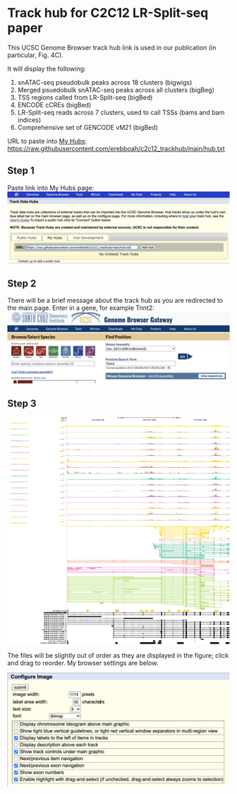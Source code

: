 # Track hub for C2C12 LR-Split-seq paper

This UCSC Genome Browser track hub link is used in our publication (in particular, Fig. 4C).

It will display the following:

1. snATAC-seq pseudobulk peaks across 18 clusters (bigwigs)
2. Merged psuedobulk snATAC-seq peaks across all clusters (bigBeg)
3. TSS regions called from LR-Split-seq (bigBed)
4. ENCODE cCREs (bigBed)
5. LR-Split-seq reads across 7 clusters, used to call TSSs (bams and bam indices)
6. Comprehensive set of GENCODE vM21 (bigBed)

URL to paste into [My Hubs](https://genome.ucsc.edu/cgi-bin/hgHubConnect?hgsid=1096729927_axkdBgbtTPLw67dOTnlGnY69a2jG#unlistedHubs): https://raw.githubusercontent.com/erebboah/c2c12_trackhub/main/hub.txt

## Step 1
Paste link into My Hubs page:
![Step 1](https://github.com/erebboah/c2c12_trackhub/blob/main/step1.png)

## Step 2
There will be a brief message about the track hub as you are redirected to the main page. Enter in a gene, for example Tnnt2:
![Step 2](https://github.com/erebboah/c2c12_trackhub/blob/main/step2.png)

## Step 3
![Step 3](https://github.com/erebboah/c2c12_trackhub/blob/main/step3.png)

The files will be slightly out of order as they are displayed in the figure; click and drag to reorder. My browser settings are below.

![Settings](https://github.com/erebboah/c2c12_trackhub/blob/main/settings.png)
